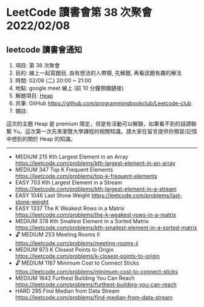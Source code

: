 
# LeetCode 讀書會第 38 次聚會 2022/02/08

## leetcode 讀書會通知

1. 項目: 第 38 次聚會
2. 目的: 線上一起寫題目, 由有想法的人帶領, 先解題, 再看該題有趣的解法
3. 時間: 02/08 (二) 20:00 ~ 21:00
4. 地點: google meet 線上 (前 10 分鐘預備鏈接)
5. 解題項目:  [Heap](https://leetcode.com/explore/featured/card/heap/643/heap/)
6. 共筆: GitHub https://github.com/programmingbookclub/Leetcode-club
7. 備註: 

這次的主題 Heap 是 premium 限定，但是有活動可以解鎖，如果看不到的話請聯繫 Yu。這次第一次先來瀏覽大學課程的相關知識。請大家在留言提供你預習/記憶中想到的關於 Heap 的知識。


--- 

* 	MEDIUM	215	Kth Largest Element in an Array	https://leetcode.com/problems/kth-largest-element-in-an-array
* 	MEDIUM	347	Top K Frequent Elements	https://leetcode.com/problems/top-k-frequent-elements
* 	EASY	703	Kth Largest Element in a Stream	https://leetcode.com/problems/kth-largest-element-in-a-stream
* 	EASY	1046	Last Stone Weight	https://leetcode.com/problems/last-stone-weight
* 	EASY	1337	The K Weakest Rows in a Matrix	https://leetcode.com/problems/the-k-weakest-rows-in-a-matrix
* 	MEDIUM	378	Kth Smallest Element in a Sorted Matrix	https://leetcode.com/problems/kth-smallest-element-in-a-sorted-matrix
* 	🔓	MEDIUM	253	Meeting Rooms II	https://leetcode.com/problems/meeting-rooms-ii
* 	MEDIUM	973	K Closest Points to Origin	https://leetcode.com/problems/k-closest-points-to-origin
* 	🔓	MEDIUM	1167	Minimum Cost to Connect Sticks	https://leetcode.com/problems/minimum-cost-to-connect-sticks
* 	MEDIUM	1642	Furthest Building You Can Reach	https://leetcode.com/problems/furthest-building-you-can-reach
* 	HARD	295	Find Median from Data Stream	https://leetcode.com/problems/find-median-from-data-stream
